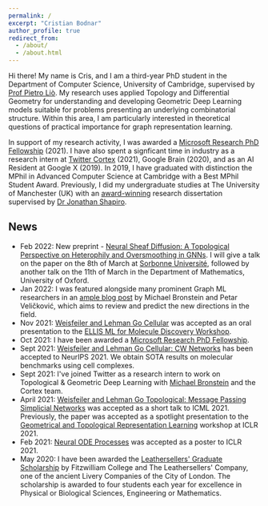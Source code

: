 ```yaml
---
permalink: /
excerpt: "Cristian Bodnar"
author_profile: true
redirect_from: 
  - /about/
  - /about.html
---
```

Hi there! My name is Cris, and I am a third-year PhD student in the Department of Computer Science, University of Cambridge, supervised by
[Prof Pietro Liò](https://www.cl.cam.ac.uk/~pl219/). My research uses applied Topology and Differential Geometry for understanding and developing Geometric Deep Learning models suitable for problems presenting an underlying combinatorial structure. Within this area, I am particularly interested in theoretical questions of practical importance for graph representation learning. 

In support of my research activity, I was awarded a [Microsoft Research PhD Fellowship](https://www.microsoft.com/en-us/research/academic-program/phd-fellowship/#!people) (2021). I have also spent a signficant time in industry as a research intern at [Twitter Cortex](https://cortex.twitter.com/) (2021), Google Brain (2020), and as an AI Resident at Google X (2019). In 2019, I have graduated with distinction the MPhil in Advanced Computer Science at Cambridge with a Best MPhil Student Award. Previously, I did my undergraduate studies at The University of Manchester (UK) with an [award-winning](https://www.manchester.ac.uk/discover/news/multiple-successes-for-manchester-undergrads-at-worlds-most-prestigious-student-awards/) research dissertation supervised 
by [Dr Jonathan Shapiro](http://www.cs.man.ac.uk/~jls/). 

## News

- Feb 2022: New preprint - [Neural Sheaf Diffusion: A Topological Perspective on Heterophily and Oversmoothing in GNNs](https://arxiv.org/abs/2202.04579). I will give a talk on the paper on the 8th of March at [Sorbonne Université](https://www.sorbonne-universite.fr/en/events/workshop-recent-advances-graph-machine-learning), followed by another talk on the 11th of March in the Department of Mathematics, University of Oxford. 
- Jan 2022: I was featured alongside many prominent
Graph ML researchers in an [ample blog post](https://towardsdatascience.com/predictions-and-hopes-for-geometric-graph-ml-in-2022-aa3b8b79f5cc) by Michael Bronstein and Petar Veličković, which aims to review and predict the new directions in the field. 
- Nov 2021: [Weisfeiler and Lehman Go Cellular](https://arxiv.org/abs/2106.12575) was accepted as an oral presentation to the [ELLIS ML for Molecule Discovery Workshop](https://moleculediscovery.github.io/workshop2021/).
- Oct 2021: I have been awarded a [Microsoft Research PhD Fellowship](https://www.microsoft.com/en-us/research/academic-program/phd-fellowship/#!people). 
- Sept 2021: [Weisfeiler and Lehman Go Cellular: CW Networks](https://arxiv.org/abs/2106.12575) has been accepted to NeurIPS 2021. We obtain SOTA results on molecular benchmarks using cell complexes. 
- Sept 2021: I've joined Twitter as a research intern to work on Topological & Geometric Deep Learning with [Michael Bronstein](https://www.imperial.ac.uk/people/m.bronstein) and the Cortex team. 
- April 2021: [Weisfeiler and Lehman Go Topological: Message Passing Simplicial Networks](https://arxiv.org/abs/2103.03212) was accepted as a short talk to ICML 2021. Previously, the paper was accepted as a spotlight presentation to the [Geometrical and Topological Representation Learning](https://gt-rl.github.io/) workshop at ICLR 2021. 
- Feb 2021: [Neural ODE Processes](https://openreview.net/forum?id=27acGyyI1BY) was accepted as a poster to ICLR 2021. 
- May 2020: I have been awarded the [Leathersellers' Graduate Scholarship](https://www.fitz.cam.ac.uk/college-life/fees-funding-and-awards/postgraduate-scholarships-and-prizes) by Fitzwilliam College and The Leathersellers' Company, one of the ancient Livery Companies of the City of London. The scholarship is awarded to four students each year for excellence in Physical or Biological Sciences, Engineering or Mathematics. 
